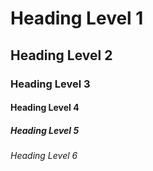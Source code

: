 # Heading Level 1
## Heading Level 2 
### Heading Level 3
#### Heading Level 4
##### Heading Level 5
###### Heading Level 6
